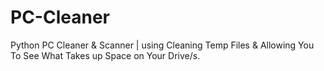 # PC-Cleaner
Python PC Cleaner &amp; Scanner | using Cleaning Temp Files &amp; Allowing You To See What Takes up Space on Your Drive/s.

